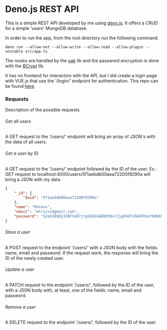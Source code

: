 # Deno.js REST API
This is a simple REST API developed by me using [deno.js](https://deno.land/). It offers a CRUD for a simple 'users' MongoDB database.

In order to run the app, from the root directory run the following command:

```
deno run --allow-net --allow-write --allow-read --allow-plugin --unstable src/app.ts
```

The routes are handled by the [oak](https://deno.land/x/oak) lib and the password encryption is done with the [BCrypt](https://deno.land/x/bcrypt) lib.

It has no frontend for interaction with the API, but I did create a login page with VUE.js that use the '/login/' endpoint for authentication. This repo can be found [here](https://github.com/mtrissi/vue-login-page-for-denojs-app).

### Requests
Description of the possible requests.

###### Get all users
A GET request to the '/users/' endpoint will bring an array of JSON's with the data of all users.

###### Get a user by ID
A GET request to the '/users/' endpoint followed by the ID of the user. Ex.: GET request to localhost:4000/users/5f1aebdb00aea72200f9290a will bring a JSON with my data.

```JSON
{
    "_id": {
        "$oid": "5f1aebdb00aea72200f9290a"
    },
    "name": "Mateus",
    "email": "mtrissi@gmail.com",
    "password": "$2a$10$Dy32BFYa07jtgdoDIGAQQOtNxrIjgE94fx56HFDseYbOR69bg7f6e"
}
```

###### Store a user
A POST request to the endpoint '/users/' with a JSON body with the fields: name, email and password. If the request work, the response will bring the ID of the newly created user.

###### Update a user
A PATCH request to the endpoint '/users/', followed by the ID of the user, with a JSON body with, at least, one of the fields: name, email and password.

###### Remove a user
A DELETE request to the endpoint '/users/', followed by the ID of the user.

